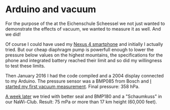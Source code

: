 # Arduino and vacuum

For the purpose of the at the Eichenschule Scheessel we not just wanted to demonstrate the effects of vacuum, we wanted to measure it as well. And we did!

Of course I could have used my [Nexus 4 smartphone](https://en.wikipedia.org/wiki/Nexus_4) and initially I actually tried. But our cheap diaphragm pump is powerfull enough to lower the pressure below values on the highest mountains, the specifications for the phone and integrated battery reached their limit and so did my willingness to test these limits.

Then January 2016 I had the code compiled and a 2004 display connected to my Arduino. The pressure sensor was a BMP085 from Bosch and [I started my first vacuum measurement](https://youtu.be/KusUbh3XThE). Final pressure: 358 hPa.

[A week later](https://youtu.be/cFKzpqvAh60) we tried with better seal and BMP180 and a "Schaumkuss" in our NaWi-Club. Result: 75 mPa or more than 17 km height (60,000 feet).
